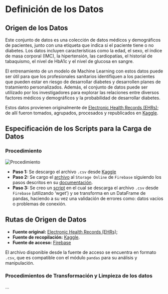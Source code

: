 # Definición de los Datos

## Origen de los Datos

Este conjunto de datos es una colección de datos médicos y demográficos de pacientes, junto con una etiqueta que indica si el paciente tiene o no diabetes. Los datos incluyen características como la edad, el sexo, el índice de masa corporal (IMC), la hipertensión, las cardiopatías, el historial de tabaquismo, el nivel de HbA1c y el nivel de glucosa en sangre.

El entrenamiento de un modelo de Machine Learning con estos datos puede ser útil para que los profesionales sanitarios identifiquen a los pacientes que pueden estar en riesgo de desarrollar diabetes y desarrollen planes de tratamiento personalizados. Además, el conjunto de datos puede ser utilizado por los investigadores para explorar las relaciones entre diversos factores médicos y demográficos y la probabilidad de desarrollar diabetes.

Estos datos provienen originalmente de [Electronic Health Records (EHRs)](https://www.cms.gov/priorities/key-initiatives/e-health/records); de allí fueron tomados, agrupados, procesados y republicados en [Kaggle](https://www.kaggle.com/datasets/iammustafatz/diabetes-prediction-dataset).

## Especificación de los Scripts para la Carga de Datos

### Procedimiento

![Procedimiento](https://firebasestorage.googleapis.com/v0/b/personalwp-8822c.appspot.com/o/Captura%20de%20pantalla%202024-12-01%20213749.png?alt=media&token=5ec6eb64-81b5-4b88-a7f9-cb900239704a)

- **Paso 1:** Se descargo el archivo `.csv` desde [Kaggle](https://www.kaggle.com/datasets/iammustafatz/diabetes-prediction-dataset)
- **Paso 2:** Se cargo el [archivo](https://firebasestorage.googleapis.com/v0/b/personalwp-8822c.appspot.com/o/diabetes_prediction_dataset.csv?alt=media&token=4d70d154-c3d0-4fa0-a3aa-9b9972dd3b95) al `Storage Online` de `Firebase` siguiendo los pasos descritos en su [documentación](https://firebase.google.com/docs/storage/web/upload-files).
-  **Paso 3:** Se creo un [script](https://github.com/mfneirae/proyecto-mlds-u6/blob/master/scripts/data_acquisition/project_charter.ipynb) en el cual se descarga el archivo `.csv` desde `Firebase` (utilizando ‘wget’) y se transforma en un DataFrame de pandas, haciendo a su vez una validación de errores como: datos vacíos o problemas de conexión.

## Rutas de Origen de Datos

- **Fuente original:** [Electronic Health Records (EHRs)](https://www.cms.gov/priorities/key-initiatives/e-health/records);
- **Fuente de recopilación:** [Kaggle](https://www.kaggle.com/datasets/iammustafatz/diabetes-prediction-dataset).
- **Fuente de acceso:** [Firebase](https://firebasestorage.googleapis.com/v0/b/personalwp-8822c.appspot.com/o/diabetes_prediction_dataset.csv?alt=media&token=4d70d154-c3d0-4fa0-a3aa-9b9972dd3b95)

El archivo disponible desde la fuente de acceso se encuentra en formato `.csv`, que es compatible con el módulo `pandas` para su análisis y manipulación.

### Procedimientos de Transformación y Limpieza de los datos

…